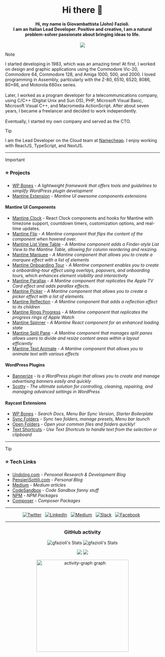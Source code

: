 <!-- Improved compatibility of back to top link: See: https://github.com/othneildrew/Best-README-Template/pull/73 -->
<a id="readme-top"></a>

<div align="center">
    <h1>Hi there 👋</h1>
</div>


<div align="center">
<h4>Hi, my name is Giovambattista (John) Fazioli.<br/> I am an Italian Lead Developer. Positive and creative, I am a natural problem-solver passionate about bringing ideas to life.</h4>
</div>

<div align="center">
<img src="https://github.com/user-attachments/assets/25b93dfd-c058-4489-a792-5f253caaae60"/>
</div>

> [!NOTE]
> I started developing in 1983, which was an amazing time! At first, I worked on design and graphic applications using the Commodore Vic-20, Commodore 64, Commodore 128, and Amiga 1000, 500, and 2000. I loved programming in Assembly, particularly with the Z-80, 6510, 6520, 8086, 80×86, and Motorola 680xx series.<br/><br/>
> Later, I worked as a program developer for a telecommunications company, using C/C++ (Digital Unix and Sun OS), PHP, Microsoft Visual Basic, Microsoft Visual C++, and Macromedia ActionScript. After about seven years, I became a freelancer and decided to work independently.<br/><br/>
> Eventually, I started my own company and served as the CTO.

> [!TIP]
> I am the Lead Developer on the Cloud team at [Namecheap](https://namecheap.com). I enjoy working with ReactJS, TypeScript, and NextJS.

---
> [!IMPORTANT]
> <h3>⭐ Projects</h3>
>
> - [WP Bones](https://wpbones.com) - _A lightweight framework that offers tools and guidelines to simplify WordPress plugin development_
> - [Mantine Extension](https://mantine-extensions.vercel.app) - _Mantine UI awesome components extensions_
>
> #### Mantine UI Components
>
> - [Mantine Clock](https://gfazioli.github.io/mantine-clock/) - React Clock components and hooks for Mantine with timezone support, countdown timers, customization options, and real-time updates.
> - [Mantine Flip](https://gfazioli.github.io/mantine-flip/) - _A Mantine component that flips the content of the component when hovered over._
> - [Mantine List View Table](https://gfazioli.github.io/mantine-list-view-table/) - _A Mantine component adds a Finder-style List View to the Mantine Table, allowing for column reordering and resizing._
> - [Mantine Marquee](https://gfazioli.github.io/mantine-marquee/) - _A Mantine component that allows you to create a marquee effect with a list of elements_
> - [Mantine Onboarding Tour](https://gfazioli.github.io/mantine-onboarding-tour/) - _A Mantine component enables you to create a onboarding-tour effect using overlays, popovers, and onboarding tours, which enhances element visibility and interactivity_
> - [Mantine Parallax](https://gfazioli.github.io/mantine-parallax/) - _A Mantine component that replicates the Apple TV Card effect and adds parallax effects._
> - [Mantine Picker](https://gfazioli.github.io/mantine-picker/) - _A Mantine component that allows you to create a picker effect with a list of elements._
> - [Mantine Reflection](https://gfazioli.github.io/mantine-reflection/) - _A Mantine component that adds a reflection effect to its children_
> - [Mantine Rings Progress](https://gfazioli.github.io/mantine-rings-progress/) - _A Mantine component that replicates the progress rings of Apple Watch_
> - [Mantine Spinner](https://github.com/gfazioli/mantine-spinner) - _A Mantine React component for an enhanced loading state_
> - [Mantine Split Pane](https://gfazioli.github.io/mantine-split-pane/) - _A Mantine component that manages split panes allows users to divide and resize content areas within a layout efficiently_
> - [Mantine Text Animate](https://gfazioli.github.io/mantine-text-animate/) - _A Mantine component that allows you to animate text with various effects_
>
> #### WordPress Plugins
>
> - [Bannerize](https://bannerize.vercel.app/) - _Is a WordPress plugin that allows you to create and manage advertising banners easily and quickly_
> - [Scotty](https://wordpress.org/plugins/scotty/) - _The ultimate solution for controlling, cleaning, repairing, and managing advanced settings in WordPress_
>
> #### Raycast Extensions
>
> - [WP Bones](https://www.raycast.com/Undolog/wp-bones) - _Search Docs, Menu Bar Sync Version, Starter Boilerplate_
> - [Sync Folders](https://www.raycast.com/Undolog/sync-folders) - _Sync two folders, manage presets, Menu bar launch_
> - [Open Folders](https://www.raycast.com/timothy_boye/open-folders) - _Open your common files and folders quickly!_
> - [Text Shortcuts](https://www.raycast.com/koinzhang/text-shortcuts) - _Use Text Shortcuts to handle text from the selection or clipboard_

---

> [!TIP]
> <h3>⭐ Tech Links</h3>
>
> - [Undolog.com](https://undolog.com) - _Pensonal Research & Development Blog_
> - [PensieriSottili.com](https://pensierisottili.com) - _Personal Blog_
> - [Medium](https://medium.com/@giovambattista.fazioli) - _Medium articles_
> - [CodeSandbox](https://codesandbox.io/u/gfazioli) - _Code Sandbox fanny stuff_
> - [NPM](https://www.npmjs.com/~gfazioli) - _NPM Packages_
> - [Composer](https://packagist.org/users/gfazioli/packages/) - _Composer Packages_
>

<hr/>

<div align="center">

[![Twitter](https://img.shields.io/badge/Twitter-%231877F2.svg?style=for-the-badge&logo=x&logoColor=white)](https://twitter.com/gfazioli) &nbsp;
[![LinkedIn](https://img.shields.io/badge/Linkedin-%231877F2.svg?style=for-the-badge&logo=Linkedin&logoColor=white)](https://it.linkedin.com/in/giovambattistafazioli) &nbsp;
[![Medium](https://img.shields.io/badge/medium-%231877F2.svg?style=for-the-badge&logo=medium&logoColor=white)](https://medium.com/@giovambattista.fazioli) &nbsp;
[![Slack](https://img.shields.io/badge/Slack-%231877F2.svg?style=for-the-badge&logo=Slack&logoColor=white)](https://undolog.slack.com) &nbsp;
[![Facebook](https://img.shields.io/badge/Facebook-%231877F2.svg?style=for-the-badge&logo=Facebook&logoColor=white)](https://www.facebook.com/undolog) &nbsp;

</div>

<hr/>

<div align="center">
    <h3>GitHub activity</h3>
</div>

<div align="center">

![gfazioli's Stats](https://github-readme-stats.vercel.app/api?username=gfazioli&theme=great-gatsby&show_icons=true&hide_border=true&count_private=true)
![gfazioli's Stats](https://nirzak-streak-stats.vercel.app/?user=gfazioli&theme=great-gatsby&hide_border=true)

</div>

<div align="center">

![](https://github-readme-stats.vercel.app/api/top-langs/?username=gfazioli&theme=great-gatsby&hide_border=true)
![](https://github-contributor-stats.vercel.app/api?username=gfazioli&limit=5&theme=great-gatsby&combine_all_yearly_contributions=true&hide_border=true)

</div>


  <div align="center">
  <img src="https://github-readme-activity-graph.vercel.app/graph?username=gfazioli&radius=16&theme=github-dark&area=true&order=5&hide_border=true" height="300" alt="activity-graph graph"  />
</div>




